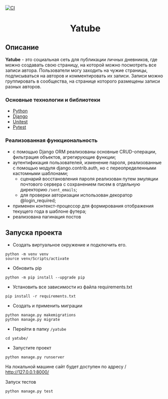 [![CI](https://github.com/yandex-praktikum/hw05_final/actions/workflows/python-app.yml/badge.svg?branch=master)](https://github.com/yandex-praktikum/hw05_final/actions/workflows/python-app.yml)
<h1 align="center">Yatube</h1>

## Описание

**Yatube** - это социальная сеть для публикации личных дневников, где 
можно создавать свою страницу, на которой можно посмотреть все записи 
автора. Пользователи могу заходить на чужие страницы, подписываться на 
авторов и комментировать их записи. Записи можно группировать в 
сообщества, на странице которого размещены записи разных авторов. 

### Основные технологии и библиотеки

* [Python](https://www.python.org/)
* [Django](https://docs.djangoproject.com/en/4.1/)
* [Unitest](https://docs.python.org/3/library/unittest.html)
* [Pytest](https://docs.pytest.org/en/7.1.x/contents.html)

### Реализованная функциональность

* с помощью Django ORM реализованы основные CRUD-операции, 
фильтрация объектов, агрегирующие функции;  
* аутентификация пользователей, изменение пароля, 
реализованные с помощью модуля django.contrib.auth, но с 
переопределенными кастомными шаблонами;
  * сценарий восстановления пароля реализован путем эмуляции почтового 
  сервера с сохранением писем в отдельную директорию `/sent_emails`;
  * для проверки авторизации использован декоратор @login_required;
* применен контекст-процессор для формирования отображения текущего
года в шаблоне футера;
* реализована пагинация постов

## Запуска проекта

- Создать виртуальное окружение и подключить его.
```
python -m venv venv
source venv/Scripts/activate
```
- Обновить pip
```
python -m pip install --upgrade pip
```
- Установить все зависимости из файла requirements.txt
```
pip install -r requirements.txt
```
- Создать и применить миграции 
```
python manage.py makemigrations
python manage.py migrate
```
- Перейти в папку ```/yatube```
```
cd yatube/
```
- Запустите проект
```
python manage.py runserver
```

На локальной машине сайт будет доступен по адресу 
/ http://127.0.0.1:8000/

Запуск тестов
```
python manage.py test
```



